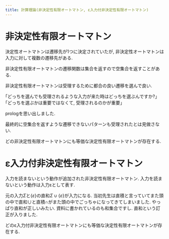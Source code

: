 ```yaml
---
title: 計算理論(非決定性有限オートマトン, ε入力付非決定性有限オートマトン)
---
```


# 非決定性有限オートマトン

決定性オートマトンは遷移先が1つに決定されていたが,
非決定性オートマトンは入力に対して複数の遷移先がある.

非決定性有限オートマトンの遷移関数は集合を返すので空集合を返すことがある.

非決定性有限オートマトンは受理するために都合の良い遷移を選んで良い.

｢どっちを選んでも受理されるような入力が来た時はどっちを選ぶんですか?｣
｢どっちを選ぶかは重要ではなくて,
受理されるのかが重要｣

prologを思い出しました.

最終的に空集合を返すような遷移できないパターンも受理されたとは見做さない.

どの非決定性有限オートマトンにも等価な決定性有限オートマトンが存在する.

# ε入力付非決定性有限オートマトン

入力を読まないという動作が追加された非決定性有限オートマトン.
入力を読まないという動作は入力εとして表す.

元の入力$Σ$と$\{ε\}$の直和$Σ ∪ \{ε\}$が入力になる.
当初先生は直積と言っていてまた頭の中で直和∪と直積∩がまた頭の中でごっちゃになってきてしまいました.
やっぱり直和が正しいみたい.
資料に書かれているのも和集合ですし.
直和という訂正が入りました.

どのε入力付非決定性有限オートマトンにも等価な決定性有限オートマトンが存在する.
